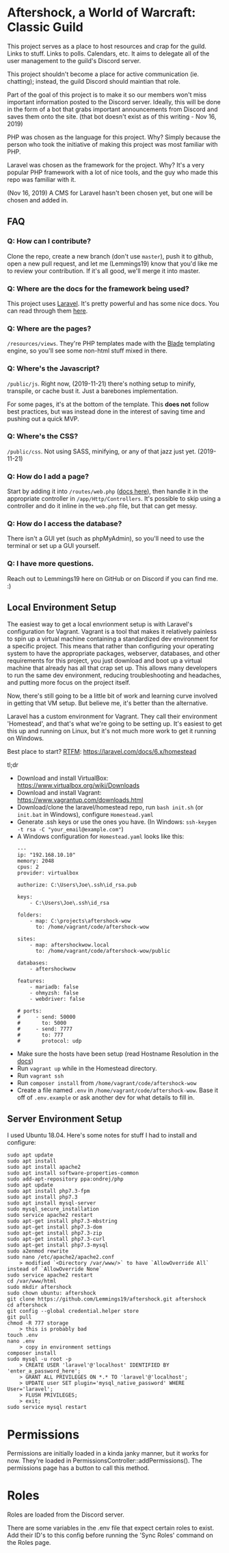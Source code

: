 # Aftershock, a World of Warcraft: Classic Guild
This project serves as a place to host resources and crap for the guild. Links to stuff. Links to polls. Calendars, etc. It aims to delegate all of the user management to the guild's Discord server.

This project shouldn't become a place for active communication (ie. chatting); instead, the guild Discord should maintian that role.

Part of the goal of this project is to make it so our members won't miss important information posted to the Discord server. Ideally, this will be done in the form of a bot that grabs important announcements from Discord and saves them onto the site. (that bot doesn't exist as of this writing - Nov 16, 2019)

PHP was chosen as the language for this project. Why? Simply because the person who took the initiative of making this project was most familiar with PHP.

Laravel was chosen as the framework for the project. Why? It's a very popular PHP framework with a lot of nice tools, and the guy who made this repo was familiar with it.

(Nov 16, 2019) A CMS for Laravel hasn't been chosen yet, but one will be chosen and added in.

## FAQ

### Q: How can I contribute?
Clone the repo, create a new branch (don't use `master`), push it to github, open a new pull request, and let me (Lemmings19) know that you'd like me to review your contribution. If it's all good, we'll merge it into master.

### Q: Where are the docs for the framework being used?
This project uses [Laravel](https://laravel.com/). It's pretty powerful and has some nice docs. You can read through them [here](https://laravel.com/docs/6.x).

### Q: Where are the pages?
`/resources/views`. They're PHP templates made with the [Blade](https://laravel.com/docs/6.x/blade) templating engine, so you'll see some non-html stuff mixed in there.

### Q: Where's the Javascript?
`/public/js`. Right now, (2019-11-21) there's nothing setup to minify, transpile, or cache bust it. Just a barebones implementation.

For some pages, it's at the bottom of the template. This **does not** follow best practices, but was instead done in the interest of saving time and pushing out a quick MVP.

### Q: Where's the CSS?
`/public/css`. Not using SASS, minifying, or any of that jazz just yet. (2019-11-21)

### Q: How do I add a page?
Start by adding it into `/routes/web.php` ([docs here](https://laravel.com/docs/6.x/routing)), then handle it in the appropriate controller in `/app/Http/Controllers`. It's possible to skip using a controller and do it inline in the `web.php` file, but that can get messy.

### Q: How do I access the database?
There isn't a GUI yet (such as phpMyAdmin), so you'll need to use the terminal or set up a GUI yourself.

### Q: I have more questions.
Reach out to Lemmings19 here on GitHub or on Discord if you can find me. :)

## Local Environment Setup
The easiest way to get a local envrionment setup is with Laravel's configuration for Vagrant. Vagrant is a tool that makes it relatively painless to spin up a virtual machine containing a standardized dev environment for a specific project. This means that rather than configuring your operating system to have the appropriate packages, webserver, databases, and other requirements for this project, you just download and boot up a virtual machine that already has all that crap set up. This allows many developers to run the same dev environment, reducing troubleshooting and headaches, and putting more focus on the project itself.

Now, there's still going to be a little bit of work and learning curve involved in getting that VM setup. But believe me, it's better than the alternative.

Laravel has a custom environment for Vagrant. They call their environment 'Homestead', and that's what we're going to be setting up. It's easiest to get this up and running on Linux, but it's not much more work to get it running on Windows.

Best place to start? [RTFM](https://www.urbandictionary.com/define.php?term=RTFM): https://laravel.com/docs/6.x/homestead

tl;dr

- Download and install VirtualBox: https://www.virtualbox.org/wiki/Downloads
- Download and install Vagrant: https://www.vagrantup.com/downloads.html
- Download/clone the laravel/homestead repo, run `bash init.sh` (or `init.bat` in Windows), configure `Homestead.yaml`
- Generate .ssh keys or use the ones you have. (In Windows: `ssh-keygen -t rsa -C "your_email@example.com"`)
- A Windows configuration for `Homestead.yaml` looks like this:
    ```
    ---
    ip: "192.168.10.10"
    memory: 2048
    cpus: 2
    provider: virtualbox

    authorize: C:\Users\Joe\.ssh\id_rsa.pub

    keys:
        - C:\Users\Joe\.ssh\id_rsa

    folders:
        - map: C:\projects\aftershock-wow
          to: /home/vagrant/code/aftershock-wow

    sites:
        - map: aftershockwow.local
          to: /home/vagrant/code/aftershock-wow/public

    databases:
        - aftershockwow

    features:
        - mariadb: false
        - ohmyzsh: false
        - webdriver: false

    # ports:
    #     - send: 50000
    #       to: 5000
    #     - send: 7777
    #       to: 777
    #       protocol: udp
    ```
- Make sure the hosts have been setup (read Hostname Resolution in the [docs](https://laravel.com/docs/6.x/homestead#configuring-homestead))
- Run `vagrant up` while in the Homestead directory.
- Run `vagrant ssh`
- Run `composer install` from `/home/vagrant/code/aftershock-wow`
- Create a file named `.env` in `/home/vagrant/code/aftershock-wow`. Base it off of `.env.example` or ask another dev for what details to fill in.

## Server Environment Setup

I used Ubuntu 18.04. Here's some notes for stuff I had to install and configure:

```
sudo apt update
sudo apt install
sudo apt install apache2
sudo apt install software-properties-common
sudo add-apt-repository ppa:ondrej/php
sudo apt update
sudo apt install php7.3-fpm
sudo apt install php7.3
sudo apt install mysql-server
sudo mysql_secure_installation
sudo service apache2 restart
sudo apt-get install php7.3-mbstring
sudo apt-get install php7.3-dom
sudo apt-get install php7.3-zip
sudo apt-get install php7.3-curl
sudo apt-get install php7.3-mysql
sudo a2enmod rewrite
sudo nano /etc/apache2/apache2.conf
    > modified `<Directory /var/www/>` to have `AllowOverride All` instead of `AllowOverride None`
sudo service apache2 restart
cd /var/www/html
sudo mkdir aftershock
sudo chown ubuntu: aftershock
git clone https://github.com/Lemmings19/aftershock.git aftershock
cd aftershock
git config --global credential.helper store
git pull
chmod -R 777 storage
    > this is probably bad
touch .env
nano .env
    > copy in environment settings
composer install
sudo mysql -u root -p
    > CREATE USER 'laravel'@'localhost' IDENTIFIED BY 'enter_a_password_here';
    > GRANT ALL PRIVILEGES ON *.* TO 'laravel'@'localhost';
    > UPDATE user SET plugin='mysql_native_password' WHERE User='laravel';
    > FLUSH PRIVILEGES;
    > exit;
sudo service mysql restart
```

# Permissions

Permissions are initially loaded in a kinda janky manner, but it works for now. They're loaded in PermissionsController::addPermissions(). The permissions page has a button to call this method.

# Roles

Roles are loaded from the Discord server.

There are some variables in the .env file that expect certain roles to exist. Add their ID's to this config before running the 'Sync Roles' command on the Roles page.
